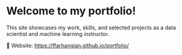 # Welcome to my portfolio!
This site showcases my work, skills, and selected projects as a data scientist and machine learning instructor.

📌 Website: https://ffarhangian.github.io/portfolio/

